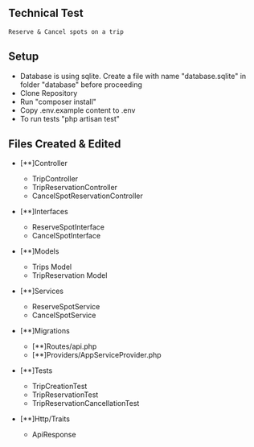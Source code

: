 ## Technical Test
    Reserve & Cancel spots on a trip
    
## Setup
   - Database is using sqlite. Create a file with name "database.sqlite" in folder "database" before proceeding
   - Clone Repository
   - Run "composer install"
   - Copy .env.example content to .env
   - To run tests "php artisan test" 

## Files Created & Edited
- [**]Controller
    - TripController 
    - TripReservationController
    - CancelSpotReservationController

- [**]Interfaces
    - ReserveSpotInterface
    - CancelSpotInterface

- [**]Models
    - Trips Model
    - TripReservation Model

- [**]Services
    - ReserveSpotService
    - CancelSpotService

- [**]Migrations
    - [**]Routes/api.php
    - [**]Providers/AppServiceProvider.php

- [**]Tests
    - TripCreationTest
    - TripReservationTest
    - TripReservationCancellationTest

- [**]Http/Traits
    - ApiResponse












    
